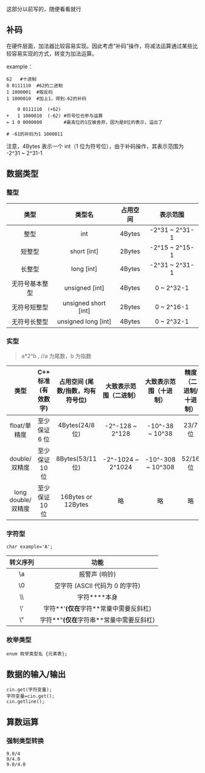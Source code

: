 这部分以前写的，随便看看就行
## 补码

在硬件层面，加法器比较容易实现。因此考虑“补码”操作，将减法运算通过某些比较容易实现的方式，转变为加法运算。

example：

```
62   #十进制
0 0111110  #62的二进制
1 1000001  #取反码
1 1000010  #加上1，得到-62的补码   
```

```
    0 0111110  (+62)
+   1 1000010  (-62) #符号位也参与运算
= 1 0 0000000        #最高位的1应被舍弃，因为是8位的表示，溢出了

# -61的补码为1 1000011
```

注意，4Bytes 表示一个 int（1 位为符号位），由于补码操作，其表示范围为 -2^31 ~ 2^31-1

## 数据类型

### 整型

|      类型      |        类型名        | 占用空间 |    表示范围    |
| :------------: | :------------------: | :------: | :------------: |
|      整型      |         int          |  4Bytes  | -2^31 ~ 2^31-1 |
|     短整型     |     short [int]      |  2Bytes  | -2^15 ~ 2^15-1 |
|     长整型     |      long [int]      |  4Bytes  | -2^31 ~ 2^31-1 |
| 无符号基本整型 |    unsigned [int]    |  4Bytes  |   0 ~ 2^32-1   |
|  无符号短整型  | unsigned short [int] |  2Bytes  |   0 ~ 2^16-1   |
|  无符号长整型  | unsigned long [int]  |  4Bytes  |   0 ~ 2^32-1   |

### 实型

> a*2^b , //a 为尾数，b 为指数

|        类型        | C++ 标准 (有效数字) | 占用空间 (尾数/指数，均有符号位) | 大致表示范围（二进制） | 大致表示范围（十进制） | 精度（二进制/十进制） |
| :----------------: | :---------------: | :-----------------------------: | :--------------------: | :--------------------: | :-------------------: |
|    float/单精度    |    至少保证 6 位    |         4Bytes(24/8 位)          |    -2^-128 ~ 2^128     |    -10^-38 ~ 10^38     |        23/7 位         |
|   double/双精度    |   至少保证 10 位    |         8Bytes(53/11 位)         |   -2^-1024 ~ 2^1024    |   -10^-308 ~ 10^308    |        52/16 位        |
| long double/双精度 |   至少保证 10 位    |       16Bytes or 12Bytes        |           略           |           略           |          略           |

### 字符型

```
char example='A';
```

| 转义序列 |                   功能                    |
| :------: | :---------------------------------------: |
|    \a    |               报警声 (响铃)                |
|    \0    |        空字符 (ASCII 代码为 0 的字符)         |
|   \\\    |               字符**\**本身               |
|   \\'    |  字符**'**(仅在**字符**常量中需要反斜杠)  |
|   \\"    | 字符**"**(仅在**字符串**常量中需要反斜杠) |

### 枚举类型

```
enum 枚举类型名 {元素表};
```

## 数据的输入/输出

```
cin.get(字符变量);
字符变量=cin.get();
cin.getline();
```

## 算数运算

### 强制类型转换

```
9.0/4
9/4.0
9.0/4.0
```
